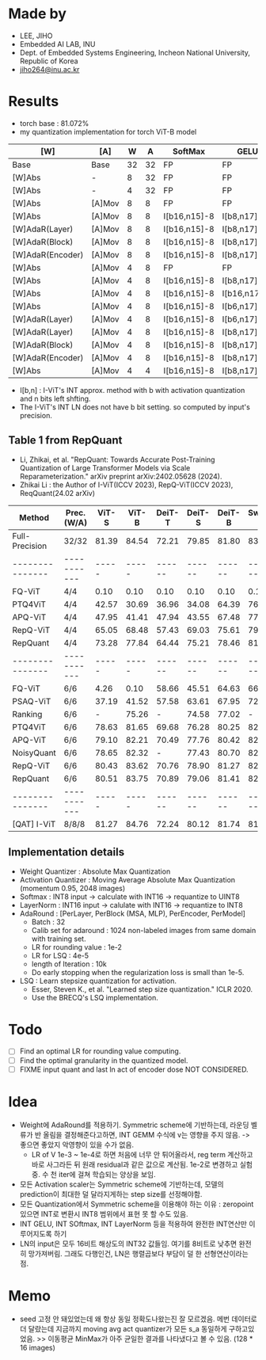 # Made by
- LEE, JIHO
- Embedded AI LAB, INU 
- Dept. of Embedded Systems Engineering, Incheon National University, Republic of Korea
- jiho264@inu.ac.kr  

# Results
- torch base : 81.072%
- my quantization implementation for torch ViT-B model 

| [W]              | [A]    | W   | A   | SoftMax      | GELU         | LN    | IdAdd | Acc @ 1 |
| ---------------- | ------ | --- | --- | ------------ | ------------ | ----- | ----- | ------- |
| Base             | Base   | 32  | 32  | FP           | FP           | FP    | FP    | 81.068% |
| [W]Abs           | -      | 8   | 32  | FP           | FP           | FP    | FP    | 81.074% |
| [W]Abs           | -      | 4   | 32  | FP           | FP           | FP    | FP    | 79.794% |
| [W]Abs           | [A]Mov | 8   | 8   | FP           | FP           | FP    | FP    | 78.406% |
| [W]Abs           | [A]Mov | 8   | 8   | I[b16,n15]-8 | I[b8,n17]-8  | I[]-8 | 16    | 77.064% |
| [W]AdaR(Layer)   | [A]Mov | 8   | 8   | I[b16,n15]-8 | I[b8,n17]-8  | I[]-8 | 16    | 77.772% |
| [W]AdaR(Block)   | [A]Mov | 8   | 8   | I[b16,n15]-8 | I[b8,n17]-8  | I[]-8 | 16    | 77.674% |
| [W]AdaR(Encoder) | [A]Mov | 8   | 8   | I[b16,n15]-8 | I[b8,n17]-8  | I[]-8 | 16    | 78.782% |
| [W]Abs           | [A]Mov | 4   | 8   | FP           | FP           | FP    | FP    | 76.894% |
| [W]Abs           | [A]Mov | 4   | 8   | I[b16,n15]-8 | I[b8,n17]-8  | I[]-8 | 16    | 72.964% |
| [W]Abs           | [A]Mov | 4   | 8   | I[b16,n15]-8 | I[b16,n17]-8 | I[]-8 | 16    | 66.870% |
| [W]Abs           | [A]Mov | 4   | 8   | I[b16,n15]-8 | I[b6,n17]-8  | I[]-8 | 16    | 76.204% |
| [W]AdaR(Layer)   | [A]Mov | 4   | 8   | I[b16,n15]-8 | I[b6,n17]-8  | I[]-8 | 16    | 79.546% |
| [W]AdaR(Layer)   | [A]Mov | 4   | 8   | I[b16,n15]-8 | I[b8,n17]-8  | I[]-8 | 16    | 79.076% |
| [W]AdaR(Block)   | [A]Mov | 4   | 8   | I[b16,n15]-8 | I[b8,n17]-8  | I[]-8 | 16    | 78.484% |
| [W]AdaR(Encoder) | [A]Mov | 4   | 8   | I[b16,n15]-8 | I[b8,n17]-8  | I[]-8 | 16    | 78.782% |
| [W]Abs           | [A]Mov | 4   | 4   | I[b16,n15]-8 | I[b8,n17]-8  | I[]-8 | 16    | 0.134%  |

- I[b,n] : I-ViT's INT approx. method with b with activation quantization and n bits left shfting.
- The I-ViT's INT LN does not have b bit setting. so computed by input's precision.
  
## Table 1 from RepQuant 
- Li, Zhikai, et al. "RepQuant: Towards Accurate Post-Training Quantization of Large Transformer Models via Scale Reparameterization." arXiv preprint arXiv:2402.05628 (2024).
- Zhikai Li : the Author of I-ViT(ICCV 2023), RepQ-ViT(ICCV 2023), ReqQuant(24.02 arXiv)

| Method          | Prec. (W/A) | ViT-S | ViT-B | DeiT-T | DeiT-S | DeiT-B | Swin-S | Swin-B |
| --------------- | ----------- | ----- | ----- | ------ | ------ | ------ | ------ | ------ |
| Full-Precision  | 32/32       | 81.39 | 84.54 | 72.21  | 79.85  | 81.80  | 83.23  | 85.27  |
| --------------- | ----------- | ----- | ----- | ------ | ------ | ------ | ------ | ------ |
| FQ-ViT          | 4/4         | 0.10  | 0.10  | 0.10   | 0.10   | 0.10   | 0.10   | 0.10   |
| PTQ4ViT         | 4/4         | 42.57 | 30.69 | 36.96  | 34.08  | 64.39  | 76.09  | 74.02  |
| APQ-ViT         | 4/4         | 47.95 | 41.41 | 47.94  | 43.55  | 67.48  | 77.15  | 76.48  |
| RepQ-ViT        | 4/4         | 65.05 | 68.48 | 57.43  | 69.03  | 75.61  | 79.45  | 78.32  |
| RepQuant        | 4/4         | 73.28 | 77.84 | 64.44  | 75.21  | 78.46  | 81.52  | 82.80  |
| --------------- | ----------- | ----- | ----- | ------ | ------ | ------ | ------ | ------ |
| FQ-ViT          | 6/6         | 4.26  | 0.10  | 58.66  | 45.51  | 64.63  | 66.50  | 52.09  |
| PSAQ-ViT        | 6/6         | 37.19 | 41.52 | 57.58  | 63.61  | 67.95  | 72.86  | 76.44  |
| Ranking         | 6/6         | -     | 75.26 | -      | 74.58  | 77.02  | -      | -      |
| PTQ4ViT         | 6/6         | 78.63 | 81.65 | 69.68  | 76.28  | 80.25  | 82.38  | 84.01  |
| APQ-ViT         | 6/6         | 79.10 | 82.21 | 70.49  | 77.76  | 80.42  | 82.67  | 84.18  |
| NoisyQuant      | 6/6         | 78.65 | 82.32 | -      | 77.43  | 80.70  | 82.86  | 84.68  |
| RepQ-ViT        | 6/6         | 80.43 | 83.62 | 70.76  | 78.90  | 81.27  | 82.79  | 84.57  |
| RepQuant        | 6/6         | 80.51 | 83.75 | 70.89  | 79.06  | 81.41  | 82.93  | 84.86  |
| --------------- | ----------- | ----- | ----- | ------ | ------ | ------ | ------ | ------ |
| [QAT] I-ViT     | 8/8/8       | 81.27 | 84.76 | 72.24  | 80.12  | 81.74  | 81.50  | 83.01  |

## Implementation details
- Weight Quantizer : Absolute Max Quantization
- Activation Quantizer : Moving Average Absolute Max Quantization (momentum 0.95, 2048 images)
- Softmax : INT8 input -> calculate with INT16 -> requantize to UINT8
- LayerNorm : INT16 input -> calulate with INT16 -> requantize to INT8
- AdaRound : [PerLayer, PerBlock (MSA, MLP), PerEncoder, PerModel]
  - Batch : 32
  - Calib set for adaround : 1024 non-labeled images from same domain with training set.
  - LR for rounding value : 1e-2
  - LR for LSQ : 4e-5
  - length of Iteration : 10k
  - Do early stopping when the regularization loss is small than 1e-5.
- LSQ : Learn stepsize quantization for activation.
  - Esser, Steven K., et al. "Learned step size quantization." ICLR 2020.
  - Use the BRECQ's LSQ implementation.

# Todo
- [ ] Find an optimal LR for rounding value computing.
- [ ] Find the optimal granularity in the quantized model.
- [ ] FIXME input quant and last ln act of encoder dose NOT CONSIDERED.

# Idea
- Weight에 AdaRound를 적용하기. Symmetric scheme에 기반하는데, 라운딩 벨류가 반 올림을 결정해준다고하면, INT GEMM 수식에 v는 영향을 주지 않음. -> 좋으면 좋았지 악영향이 있을 수가 없음. 
  - LR of V 1e-3 ~ 1e-4로 하면 처음에 너무 안 튀어올라서, reg term 계산하고 바로 사그라든 뒤 원래 residual과 같은 값으로 계산됨. 1e-2로 변경하고 실험 중. 수 천 iter에 걸쳐 학습되는 양상을 보임.
- 모든 Activation scaler는 Symmetric scheme에 기반하는데, 모델의 prediction이 최대한 덜 달라지게하는 step size를 선정해야함.
- 모든 Quantization에서 Symmetric scheme을 이용해야 하는 이유 : zeropoint있으면 INT로 변환시 INT8 범위에서 표현 못 할 수도 있음.
- INT GELU, INT SOftmax, INT LayerNorm 등을 적용하여 완전한 INT연산만 이루어지도록 하기
- LN의 input은 모두 16비트 해상도의 INT32 값들임. 여기를 8비트로 낮추면 완전히 망가져버림. 그래도 다행인건, LN은 행렬곱보다 부담이 덜 한 선형연산이라는 점.


# Memo
- seed 고정 안 돼있었는데 왜 항상 동일 정확도나왔는진 잘 모르겠음. 메번 데이터로더 달랐는데 지금까지 moving avg act quantizer가 모든 s_a 동일하게 구하고있었음. >> 이동평균 MinMax가 아주 균일한 결과를 나타냈다고 볼 수 있음. (128 * 16 images)
